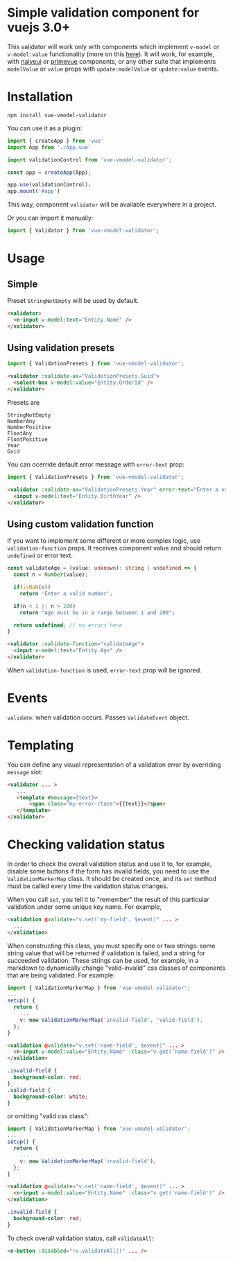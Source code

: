 # Simple validation component for vuejs 3.0+

This validator will work only with components which implement `v-model` or `v-model:value` functionality (more on this [here](https://v3-migration.vuejs.org/breaking-changes/v-model.html)). It will work, for example, with [naiveui](https://naiveui.com) or [primevue](https://primefaces.org/primevue) components, or any other suite that implements `modelValue` or `value` props with `update:modelValue` or `update:value` events.

# Installation

`npm install vue-vmodel-validator`

You can use it as a plugin:
``` ts
import { createApp } from 'vue'
import App from './App.vue'

import validationControl from 'vue-vmodel-validator';

const app = createApp(App);

app.use(validationControl);
app.mount('#app')
```
This way, component `validator` will be available everywhere in a project.

Or you can import it manually:

``` ts
import { Validator } from 'vue-vmodel-validator';
```

# Usage

## Simple
Preset `StringNotEmpty` will be used by default.
``` html
<validator>
  <n-input v-model:text="Entity.Name" />
</validator>
```

## Using validation presets
``` ts
import { ValidationPresets } from 'vue-vmodel-validator';
```
``` html
<validator :validate-as="ValidationPresets.Guid">
  <select-box v-model:value="Entity.OrderId" />
</validator>
```

Presets are
```
StringNotEmpty
NumberAny
NumberPositive
FloatAny
FloatPositive
Year
Guid
```

You can ocerride default error message with `error-text` prop:
``` ts
import { ValidationPresets } from 'vue-vmodel-validator';
```
``` html
<validator :validate-as="ValidationPresets.Year" error-text="Enter a valid birth year">
  <input v-model:text="Entity.BirthYear" />
</validator>
```

## Using custom validation function
If you want to implement some different or more complex logic, use `validation-function` props. It receives component value and should return `undefined` or error text.
``` ts
const validateAge = (value: unknown): string | undefined => {
  const n = Number(value);

  if(isNaN(n))
    return 'Enter a valid number';

  if(n < 1 || n > 200)
    return "Age must be in a range between 1 and 200";

  return undefined; // no errors here
}
```
``` html
<validator :validate-function="validateAge">
  <input v-model:text="Entity.Age" />
</validator>
```
When `validation-function` is used, `error-text` prop will be ignored.

# Events

`validate`: when validation occurs. Passes `ValidateEvent` object.

# Templating

You can define any visual representation of a validation error by overriding `message` slot:
``` html
<validator ... >
   ...
   <template #message={text}>
       <span class="my-error-class">{{text}}</span>
   </template>
</validator>
```

# Checking validation status

In order to check the overall validation status and use it to, for example, disable some buttons if the form has invalid fields, you need to use the `ValidationMarkerMap` class.
It should be created once, and its `set` method must be called every time the validation status changes.

When you call `set`, you tell it to "remember" the result of this particular validation under some unique key name. For example,

``` html
<validation @validate="v.set('my-field', $event)" ... >
  ...
</validation>
```

When constructing this class, you must specify one or two strings: some string value that will be returned if validation is failed, and a string for succeeded validation. These strings can be used, for example, in a markdown to dynamically change "valid-invalid" css classes of components that are being validated. For example:

``` ts
import { ValidationMarkerMap } from 'vue-vmodel-validator';
...
setup() {
  return {
    ...
    v: new ValidationMarkerMap('invalid-field', 'valid-field'),
  };
}
``` 
``` html
<validation @validate="v.set('name-field', $event)" ... >
  <n-input v-model:value="Entity.Name" :class="v.get('name-field')" />
</validation>
```
``` css
.invalid-field {
  background-color: red;
},
.valid-field {
  background-color: white;
}
```
or omitting "valid css class":
``` ts
import { ValidationMarkerMap } from 'vue-vmodel-validator';
...
setup() {
  return {
    ...
    v: new ValidationMarkerMap('invalid-field'),
  };
}
``` 
``` html
<validation @validate="v.set('name-field', $event)" ... >
  <n-input v-model:value="Entity.Name" :class="v.get('name-field')" />
</validation>
```
``` css
.invalid-field {
  background-color: red;
}
```

To check overall validation status, call `validateAll`:
``` html
<n-button :disabled="!v.validateAll()" ... />
```
